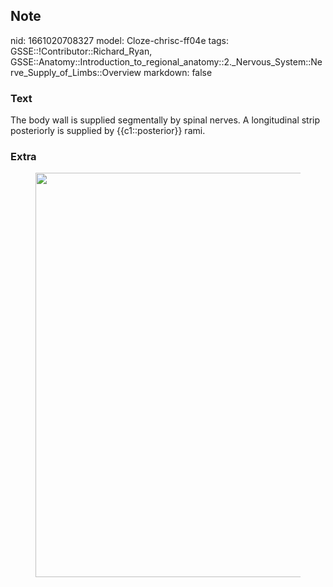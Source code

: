 ## Note
nid: 1661020708327
model: Cloze-chrisc-ff04e
tags: GSSE::!Contributor::Richard_Ryan, GSSE::Anatomy::Introduction_to_regional_anatomy::2._Nervous_System::Nerve_Supply_of_Limbs::Overview
markdown: false

### Text
<div class='toggle'>
  The body wall is supplied segmentally by spinal nerves. A
  longitudinal strip posteriorly is supplied by {{c1::posterior}}
  rami.
</div>

### Extra
<figure id="68f2e9ef-e39c-4a5d-9f6b-1ffd913be3ed" class="image">
  <a href=
  "Overview%2068f2e9efe39c4a5d9f6b1ffd913be3ed/Untitled.png"><img style="width:647px"
  src="e7676024271231b41fa7eb9307f33bbdbfc59611.png"></a>
</figure>
